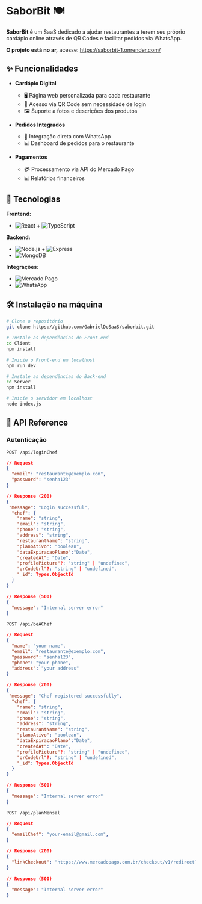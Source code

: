 # SaborBit 🍽️

**SaborBit** é um SaaS dedicado a ajudar restaurantes a terem seu próprio cardápio online através de QR Codes e facilitar pedidos via WhatsApp.

**O projeto está no ar,** acesse:  https://saborbit-1.onrender.com/

## ✨ Funcionalidades

- **Cardápio Digital**
  - 🖥️ Página web personalizada para cada restaurante
  - 📲 Acesso via QR Code sem necessidade de login
  - 🖼️ Suporte a fotos e descrições dos produtos

- **Pedidos Integrados**
  - 💬 Integração direta com WhatsApp
  - 📊 Dashboard de pedidos para o restaurante

- **Pagamentos**
  - 💳 Processamento via API do Mercado Pago
  - 📊 Relatórios financeiros

## 🚀 Tecnologias

**Frontend:**
- ![React](https://img.shields.io/badge/-React-61DAFB?logo=react&logoColor=white) + ![TypeScript](https://img.shields.io/badge/-TypeScript-3178C6?logo=typescript&logoColor=white)

**Backend:**
- ![Node.js](https://img.shields.io/badge/-Node.js-339933?logo=node.js&logoColor=white) + ![Express](https://img.shields.io/badge/-Express-000000?logo=express&logoColor=white)
- ![MongoDB](https://img.shields.io/badge/-MongoDB-47A248?logo=mongodb&logoColor=white)

**Integrações:**
- ![Mercado Pago](https://img.shields.io/badge/-Mercado_Pago-00B1EA)
- ![WhatsApp](https://img.shields.io/badge/-WhatsApp-25D366?logo=whatsapp&logoColor=white)

## 🛠️ Instalação na máquina

```bash
# Clone o repositório
git clone https://github.com/GabrielDoSaaS/saborbit.git

# Instale as dependências do Front-end
cd Client
npm install

# Inicie o Front-end em localhost
npm run dev

# Instale as dependências do Back-end
cd Server
npm install

# Inicie o servidor em localhost
node index.js

```

## 📡 API Reference

### Autenticação
`POST /api/loginChef`
```json
// Request
{
  "email": "restaurante@exemplo.com",
  "password": "senha123"
}

// Response (200)
{
 "message": "Login successful",
  "chef": {
    "name": "string",
    "email": "string",
    "phone": "string",
    "address": "string",
    "restaurantName": "string",
    "planoAtivo": "boolean",
    "dataExpiracaoPlano":"Date",
    "createdAt": "Date",
    "profilePicture"?: "string" | "undefined",
    "qrCodeUrl"?: "string" | "undefined",
    "_id": Types.ObjectId
  }
}

// Response (500)
{
  "message": "Internal server error"
}

```
`POST /api/beAChef`
```json
// Request
{
  "name": "your name",
  "email": "restaurante@exemplo.com",
  "password": "senha123",
  "phone": "your phone",
  "address": "your address"
}

// Response (200)
{
 "message": "Chef registered successfully",
  "chef": {
    "name": "string",
    "email": "string",
    "phone": "string",
    "address": "string",
    "restaurantName": "string",
    "planoAtivo": "boolean",
    "dataExpiracaoPlano":"Date",
    "createdAt": "Date",
    "profilePicture"?: "string" | "undefined",
    "qrCodeUrl"?: "string" | "undefined",
    "_id": Types.ObjectId
  }
}

// Response (500)
{
  "message": "Internal server error"
}

```

`POST /api/planMensal`

```json
// Request
{
  "emailChef": "your-email@gmail.com",
}

// Response (200)
{
  "linkCheckout": "https://www.mercadopago.com.br/checkout/v1/redirect?pref_id=123456789-9876-4321-abcd-efg123456789"
}

// Response (500)
{
  "message": "Internal server error"
}







